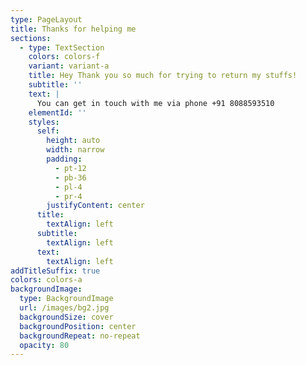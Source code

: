 ```yaml
---
type: PageLayout
title: Thanks for helping me
sections:
  - type: TextSection
    colors: colors-f
    variant: variant-a
    title: Hey Thank you so much for trying to return my stuffs!
    subtitle: ''
    text: |
      You can get in touch with me via phone +91 8088593510
    elementId: ''
    styles:
      self:
        height: auto
        width: narrow
        padding:
          - pt-12
          - pb-36
          - pl-4
          - pr-4
        justifyContent: center
      title:
        textAlign: left
      subtitle:
        textAlign: left
      text:
        textAlign: left
addTitleSuffix: true
colors: colors-a
backgroundImage:
  type: BackgroundImage
  url: /images/bg2.jpg
  backgroundSize: cover
  backgroundPosition: center
  backgroundRepeat: no-repeat
  opacity: 80
---
```

